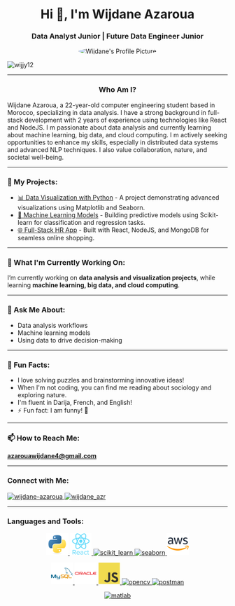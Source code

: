 <h1 align="center">Hi 👋, I'm Wijdane Azaroua</h1>
<h3 align="center"> Data Analyst Junior | Future Data Engineer Junior </h3>

<p align="center">
  <img src="https://miro.medium.com/v2/resize:fit:1200/1*DsIpnvUFCtKFEXCWLx3g5Q.gif" alt="Wijdane's Profile Picture" width="300" height="300" style="border-radius: 50%;">
</p>

<p align="left"> 
  <img src="https://komarev.com/ghpvc/?username=wijjy12&label=Profile%20views&color=0e75b6&style=flat" alt="wijjy12" /> 
</p>

---

<h3 align="center">Who Am I?</h3>
<p align="left">
Wijdane Azaroua, a 22-year-old computer engineering student based in Morocco, specializing in data analysis. I have a strong background in full-stack development with 2 years of experience using technologies like React and NodeJS. I m passionate about data analysis and currently learning about machine learning, big data, and cloud computing. I m actively seeking opportunities to enhance my skills, especially in distributed data systems and advanced NLP techniques. I also value collaboration, nature, and societal well-being.
</p>

---

<h3 align="left">🚀 My Projects:</h3>
<ul>
  <li><a href="https://github.com/wijjy12/project-name">📊 Data Visualization with Python</a> - A project demonstrating advanced visualizations using Matplotlib and Seaborn.</li>
  <li><a href="https://github.com/wijjy12/project-name">🧠 Machine Learning Models</a> - Building predictive models using Scikit-learn for classification and regression tasks.</li>
  <li><a href="https://github.com/wijjy12/project-name">🌐 Full-Stack HR App</a> - Built with React, NodeJS, and MongoDB for seamless online shopping.</li>
</ul>

---

<h3 align="left">🔭 What I'm Currently Working On:</h3>
<p>
I’m currently working on <strong>data analysis and visualization projects</strong>, while learning <strong>machine learning, big data, and cloud computing</strong>.
</p>

---

<h3 align="left">💬 Ask Me About:</h3>
<ul>
  <li>Data analysis workflows</li>
  <li>Machine learning models</li>
  <li>Using data to drive decision-making</li>
</ul>

---

<h3 align="left">🌟 Fun Facts:</h3>
<ul>
  <li>I love solving puzzles and brainstorming innovative ideas!</li>
  <li>When I'm not coding, you can find me reading about sociology and exploring nature.</li>
  <li>I'm fluent in Darija, French, and English!</li>
  <li>⚡ Fun fact: I am funny! 💖</li>
</ul>

---

<h3 align="left">📫 How to Reach Me:</h3>
<p>
  <a href="mailto:azarouawijdane4@gmail.com"><strong>azarouawijdane4@gmail.com</strong></a>
</p>

---

<h3 align="left">Connect with Me:</h3>
<p align="left">
  <a href="https://linkedin.com/in/wijdane-azaroua" target="blank">
    <img align="center" src="https://raw.githubusercontent.com/rahuldkjain/github-profile-readme-generator/master/src/images/icons/Social/linked-in-alt.svg" alt="wijdane-azaroua" height="30" width="40" />
  </a>
  <a href="https://instagram.com/wijdane_azr" target="blank">
    <img align="center" src="https://raw.githubusercontent.com/rahuldkjain/github-profile-readme-generator/master/src/images/icons/Social/instagram.svg" alt="wijdane_azr" height="30" width="40" />
  </a>
</p>

---

<h3 align="left">Languages and Tools:</h3>
<p align="center">
  <a href="https://www.python.org" target="_blank" rel="noreferrer">
    <img src="https://raw.githubusercontent.com/devicons/devicon/master/icons/python/python-original.svg" alt="python" width="50" height="50" />
  </a>
  <a href="https://reactjs.org/" target="_blank" rel="noreferrer">
    <img src="https://raw.githubusercontent.com/devicons/devicon/master/icons/react/react-original-wordmark.svg" alt="react" width="50" height="50" />
  </a>
  <a href="https://scikit-learn.org/" target="_blank" rel="noreferrer">
    <img src="https://upload.wikimedia.org/wikipedia/commons/0/05/Scikit_learn_logo_small.svg" alt="scikit_learn" width="50" height="50" />
  </a>
  <a href="https://seaborn.pydata.org/" target="_blank" rel="noreferrer">
    <img src="https://seaborn.pydata.org/_images/logo-mark-lightbg.svg" alt="seaborn" width="50" height="50" />
  </a>
  <a href="https://aws.amazon.com" target="_blank" rel="noreferrer">
    <img src="https://raw.githubusercontent.com/devicons/devicon/master/icons/amazonwebservices/amazonwebservices-original-wordmark.svg" alt="aws" width="50" height="50" />
  </a>
</p>
<p align="center">
  <a href="https://www.mysql.com/" target="_blank" rel="noreferrer">
    <img src="https://raw.githubusercontent.com/devicons/devicon/master/icons/mysql/mysql-original-wordmark.svg" alt="mysql" width="50" height="50" />
  </a>
  <a href="https://www.oracle.com/" target="_blank" rel="noreferrer">
    <img src="https://raw.githubusercontent.com/devicons/devicon/master/icons/oracle/oracle-original.svg" alt="oracle" width="50" height="50" />
  </a>
  <a href="https://developer.mozilla.org/en-US/docs/Web/JavaScript" target="_blank" rel="noreferrer">
    <img src="https://raw.githubusercontent.com/devicons/devicon/master/icons/javascript/javascript-original.svg" alt="javascript" width="50" height="50" />
  </a>
  <a href="https://opencv.org/" target="_blank" rel="noreferrer">
    <img src="https://www.vectorlogo.zone/logos/opencv/opencv-icon.svg" alt="opencv" width="50" height="50" />
  </a>
  <a href="https://postman.com" target="_blank" rel="noreferrer">
    <img src="https://www.vectorlogo.zone/logos/getpostman/getpostman-icon.svg" alt="postman" width="50" height="50" />
  </a>
</p>
<p align="center">
  <a href="https://www.mathworks.com/" target="_blank" rel="noreferrer">
    <img src="https://upload.wikimedia.org/wikipedia/commons/2/21/Matlab_Logo.png" alt="matlab" width="50" height="50" />
  </a>
</p>
